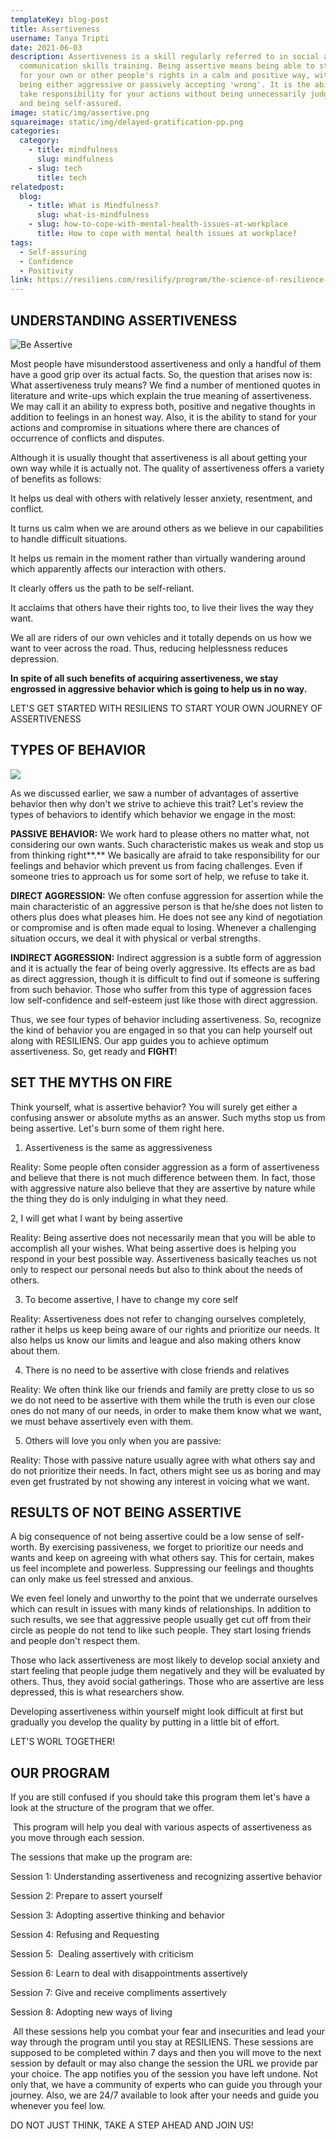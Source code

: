 ```yaml
---
templateKey: blog-post
title: Assertiveness
username: Tanya Tripti
date: 2021-06-03
description: Assertiveness is a skill regularly referred to in social and
  communication skills training. Being assertive means being able to stand up
  for your own or other people's rights in a calm and positive way, without
  being either aggressive or passively accepting 'wrong'. It is the ability to
  take responsibility for your actions without being unnecessarily judgmental,
  and being self-assured.
image: static/img/assertive.png
squareimage: static/img/delayed-gratification-pp.png
categories:
  category:
    - title: mindfulness
      slug: mindfulness
    - slug: tech
      title: tech
relatedpost:
  blog:
    - title: What is Mindfulness?
      slug: what-is-mindfulness
    - slug: how-to-cope-with-mental-health-issues-at-workplace
      title: How to cope with mental health issues at workplace?
tags:
  - Self-assuring
  - Confidence
  - Positivity
link: https://resiliens.com/resilify/program/the-science-of-resilience-and-coping
---
```

<!--StartFragment-->

## **UNDERSTANDING ASSERTIVENESS**

![](static/img/joyful.png "Be Assertive")

Most people have misunderstood assertiveness and only a handful of them have a good grip over its actual facts. So, the question that arises now is: What assertiveness truly means? We find a number of mentioned quotes in literature and write-ups which explain the true meaning of assertiveness. We may call it an ability to express both, positive and negative thoughts in addition to feelings in an honest way. Also, it is the ability to stand for your actions and compromise in situations where there are chances of occurrence of conflicts and disputes.

Although it is usually thought that assertiveness is all about getting your own way while it is actually not. The quality of assertiveness offers a variety of benefits as follows:

It helps us deal with others with relatively lesser anxiety, resentment, and conflict.

It turns us calm when we are around others as we believe in our capabilities to handle difficult situations.

It helps us remain in the moment rather than virtually wandering around which apparently affects our interaction with others.

It clearly offers us the path to be self-reliant.

 It acclaims that others have their rights too, to live their lives the way they want.

We all are riders of our own vehicles and it totally depends on us how we want to veer across the road. Thus, reducing helplessness reduces depression.

**In spite of all such benefits of acquiring assertiveness, we stay engrossed in aggressive behavior which is going to help us in no way.**

LET'S GET STARTED WITH RESILIENS TO START YOUR OWN JOURNEY OF ASSERTIVENESS

## **TYPES OF BEHAVIOR**

![](static/img/review-exercise-pacing.png)

As we discussed earlier, we saw a number of advantages of assertive behavior then why don't we strive to achieve this trait? Let's review the types of behaviors to identify which behavior we engage in the most:

**PASSIVE BEHAVIOR:** We work hard to please others no matter what, not considering our own wants. Such characteristic makes us weak and stop us from thinking right**.** We basically are afraid to take responsibility for our feelings and behavior which prevent us from facing challenges. Even if someone tries to approach us for some sort of help, we refuse to take it.

**DIRECT AGGRESSION:** We often confuse aggression for assertion while the main characteristic of an aggressive person is that he/she does not listen to others plus does what pleases him. He does not see any kind of negotiation or compromise and is often made equal to losing. Whenever a challenging situation occurs, we deal it with physical or verbal strengths. 

**INDIRECT AGGRESSION:** Indirect aggression is a subtle form of aggression and it is actually the fear of being overly aggressive. Its effects are as bad as direct aggression, though it is difficult to find out if someone is suffering from such behavior. Those who suffer from this type of aggression faces low self-confidence and self-esteem just like those with direct aggression.   

Thus, we see four types of behavior including assertiveness. So, recognize the kind of behavior you are engaged in so that you can help yourself out along with RESILIENS. Our app guides you to achieve optimum assertiveness. So, get ready and  **FIGHT**! 

## **SET THE MYTHS ON FIRE**

Think yourself, what is assertive behavior? You will surely get either a confusing answer or absolute myths as an answer. Such myths stop us from being assertive. Let's burn some of them right here.

1. Assertiveness is the same as aggressiveness

Reality: Some people often consider aggression as a form of assertiveness and believe that there is not much difference between them. In fact, those with aggressive nature also believe that they are assertive by nature while the thing they do is only indulging in what they need. 

2, I will get what I want by being assertive

Reality: Being assertive does not necessarily mean that you will be able to accomplish all your wishes. What being assertive does is helping you respond in your best possible way. Assertiveness basically teaches us not only to respect our personal needs but also to think about the needs of others.

3. To become assertive, I have to change my core self

Reality: Assertiveness does not refer to changing ourselves completely, rather it helps us keep being aware of our rights and prioritize our needs. It also helps us know our limits and league and also making others know about them.

4. There is no need to be assertive with close friends and relatives

Reality: We often think like our friends and family are pretty close to us so we do not need to be assertive with them while the truth is even our close ones do not many of our needs, in order to make them know what we want, we must behave assertively even with them.

5. Others will love you only when you are passive:

Reality: Those with passive nature usually agree with what others say and do not prioritize their needs. In fact, others might see us as boring and may even get frustrated by not showing any interest in voicing what we want.

## **RESULTS OF NOT BEING ASSERTIVE**

A big consequence of not being assertive could be a low sense of self-worth. By exercising passiveness, we forget to prioritize our needs and wants and keep on agreeing with what others say. This for certain, makes us feel incomplete and powerless. Suppressing our feelings and thoughts can only make us feel stressed and anxious.

We even feel lonely and unworthy to the point that we underrate ourselves which can result in issues with many kinds of relationships. In addition to such results, we see that aggressive people usually get cut off from their circle as people do not tend to like such people. They start losing friends and people don't respect them.

Those who lack assertiveness are most likely to develop social anxiety and start feeling that people judge them negatively and they will be evaluated by others. Thus, they avoid social gatherings. Those who are assertive are less depressed, this is what researchers show. 

Developing assertiveness within yourself might look difficult at first but gradually you develop the quality by putting in a little bit of effort.

LET'S WORL TOGETHER!

## OUR PROGRAM

If you are still confused if you should take this program them let's have a look at the structure of the program that we offer. 

 This program will help you deal with various aspects of assertiveness as you move through each session.

The sessions that make up the program are: 

Session 1: Understanding assertiveness and recognizing assertive behavior

Session 2: Prepare to assert yourself

Session 3: Adopting assertive thinking and behavior

Session 4: Refusing and Requesting

Session 5:  Dealing assertively with criticism

Session 6: Learn to deal with disappointments assertively

Session 7: Give and receive compliments assertively

Session 8: Adopting new ways of living

 All these sessions help you combat your fear and insecurities and lead your way through the program until you stay at RESILIENS. These sessions are supposed to be completed within 7 days and then you will move to the next session by default or may also change the session the URL we provide par your choice. The app notifies you of the session you have left undone. Not only that, we have a community of experts who can guide you through your journey. Also, we are 24/7 available to look after your needs and guide you whenever you feel low.

DO NOT JUST THINK, TAKE A STEP AHEAD AND JOIN US!

<!--EndFragment-->